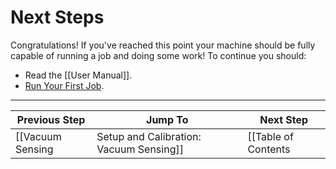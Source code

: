 # Next Steps
Congratulations! If you've reached this point your machine should be fully capable of running a job and doing some work! To continue you should:

* Read the [[User Manual]].
* [Run Your First Job](https://github.com/openpnp/openpnp/wiki/User-Manual#your-first-job).

***

| Previous Step                 | Jump To                 | Next Step                                   |
| ----------------------------- | ----------------------- | ------------------------------------------- |
| [[Vacuum Sensing|Setup and Calibration: Vacuum Sensing]] | [[Table of Contents|Setup and Calibration]] | [[User Manual]] |